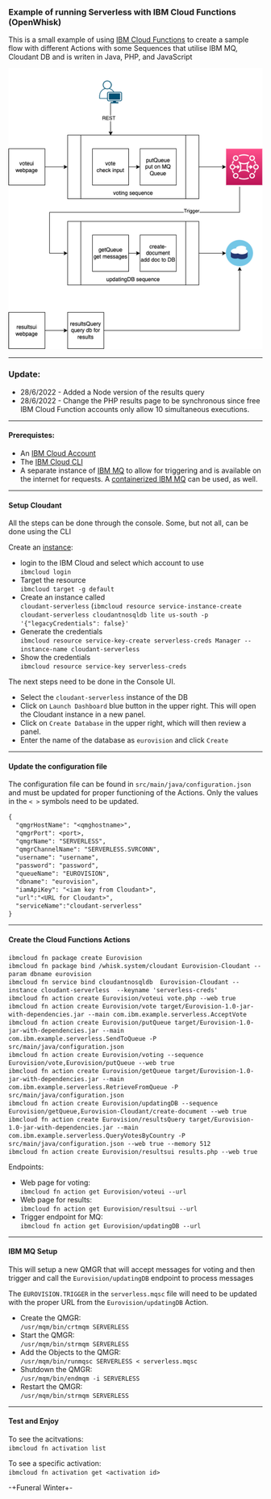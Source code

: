 ### Example of running Serverless with IBM Cloud Functions (OpenWhisk) 


This is a small example of using [IBM Cloud Functions](https://cloud.ibm.com/functions/) to create a sample flow with different Actions with some Sequences that utilise IBM MQ, Cloudant DB and is writen in Java, PHP, and JavaScript 

![Diagram of flow](https://github.com/bpaskin/IBM-Cloud-Functions/blob/main/images/serverless.drawio.png?raw=true)

---

### Update:
- 28/6/2022 - Added a Node version of the results query
- 28/6/2022 - Change the PHP results page to be synchronous since free IBM Cloud Function accounts only allow 10 simultaneous executions.

---
#### Prerequistes:
- An [IBM Cloud Account](https://cloud.ibm.com)
- The [IBM Cloud CLI](https://cloud.ibm.com/docs/cli?topic=cli-getting-started)
- A separate instance of [IBM MQ](https://www.ibm.com/products/mq) to allow for triggering and is available on the internet for requests.  A [containerized IBM MQ](https://hub.docker.com/r/ibmcom/mq/) can be used, as well.

---
#### Setup Cloudant
All the steps can be done through the console.  Some, but not all, can be done using the CLI

Create an [instance](https://cloud.ibm.com/docs/Cloudant?topic=Cloudant-creating-an-ibm-cloudant-instance-on-ibm-cloud-by-using-the-ibm-cloud-cli
):
- login to the IBM Cloud and select which account to use </br>
`ibmcloud login`
- Target the resource </br>
`ibmcloud target -g default`
- Create an instance called </br>
`cloudant-serverless` (`ibmcloud resource service-instance-create cloudant-serverless cloudantnosqldb lite us-south -p '{"legacyCredentials": false}'`
- Generate the credentials </br>
`ibmcloud resource service-key-create serverless-creds Manager --instance-name cloudant-serverless`
- Show the credentials </br>
`ibmcloud resource service-key serverless-creds`

The next steps need to be done in the Console UI.
- Select the `cloudant-serverless` instance of the DB
- Click on `Launch Dashboard` blue button in the upper right.  This will open the Cloudant instance in a new panel.
- Click on `Create Database` in the upper right, which will then review a panel.
- Enter the name of the database as `eurovision` and click `Create`

---
#### Update the configuration file
The configuration file can be found in `src/main/java/configuration.json` and must be updated for proper functioning of the Actions.  Only the values in the `< >` symbols need to be updated.

```
{
  "qmgrHostName": "<qmghostname>",
  "qmgrPort": <port>,
  "qmgrName": "SERVERLESS",
  "qmgrChannelName": "SERVERLESS.SVRCONN",
  "username": "username",
  "password": "password",
  "queueName": "EUROVISION",
  "dbname": "eurovision",
  "iamApiKey": "<iam key from Cloudant>",
  "url":"<URL for Cloudant>",
  "serviceName":"cloudant-serverless"
}
```

---
#### Create the Cloud Functions Actions
```
ibmcloud fn package create Eurovision
ibmcloud fn package bind /whisk.system/cloudant Eurovision-Cloudant --param dbname eurovision
ibmcloud fn service bind cloudantnosqldb  Eurovision-Cloudant --instance cloudant-serverless  --keyname 'serverless-creds'
ibmcloud fn action create Eurovision/voteui vote.php --web true
ibmcloud fn action create Eurovision/vote target/Eurovision-1.0-jar-with-dependencies.jar --main com.ibm.example.serverless.AcceptVote
ibmcloud fn action create Eurovision/putQueue target/Eurovision-1.0-jar-with-dependencies.jar --main com.ibm.example.serverless.SendToQueue -P src/main/java/configuration.json
ibmcloud fn action create Eurovision/voting --sequence Eurovision/vote,Eurovision/putQueue --web true
ibmcloud fn action create Eurovision/getQueue target/Eurovision-1.0-jar-with-dependencies.jar --main com.ibm.example.serverless.RetrieveFromQueue -P src/main/java/configuration.json
ibmcloud fn action create Eurovision/updatingDB --sequence Eurovision/getQueue,Eurovision-Cloudant/create-document --web true
ibmcloud fn action create Eurovision/resultsQuery target/Eurovision-1.0-jar-with-dependencies.jar --main com.ibm.example.serverless.QueryVotesByCountry -P src/main/java/configuration.json --web true --memory 512
ibmcloud fn action create Eurovision/resultsui results.php --web true
```

Endpoints:
- Web page for voting: </br>
`ibmcloud fn action get Eurovision/voteui --url`
- Web page for results: </br>
`ibmcloud fn action get Eurovision/resultsui --url`
- Trigger endpoint for MQ: </br>
`ibmcloud fn action get Eurovision/updatingDB --url`

---
#### IBM MQ Setup
This will setup a new QMGR that will accept messages for voting and then trigger and call the `Eurovision/updatingDB` endpoint to process messages

The `EUROVISION.TRIGGER` in the `serverless.mqsc` file will need to be updated with the proper URL from the `Eurovision/updatingDB` Action.

- Create the QMGR: </br> 
`/usr/mqm/bin/crtmqm SERVERLESS`
- Start the QMGR: </br>
`/usr/mqm/bin/strmqm SERVERLESS`
- Add the Objects to the QMGR: </br>
`/usr/mqm/bin/runmqsc SERVERLESS < serverless.mqsc`
- Shutdown the QMGR: </br>
`/usr/mqm/bin/endmqm -i SERVERLESS`
- Restart the QMGR: </br>
`/usr/mqm/bin/strmqm SERVERLESS`

---
#### Test and Enjoy
To see the acitvations: </br>
`ibmcloud fn activation list`

To see a specific activation: </br>
`ibmcloud fn activation get <activation id>`


-+Funeral Winter+-
